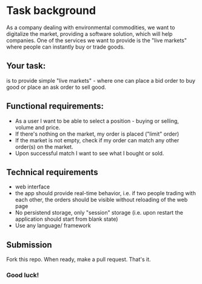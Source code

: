# Task background

As a company dealing with environmental commodities, we want to digitalize the market, providing a software solution, which will help companies. One of the services we want to provide is the "live markets" where people can instantly buy or trade goods.

## Your task:
is to provide simple "live markets" - where one can place a bid order to buy good or place an ask order to sell good.

## Functional requirements:
* As a user I want to be able to select a position - buying or selling, volume and price.
* If there's nothing on the market, my order is placed ("limit" order)
* If the market is not empty, check if my order can match any other order(s) on the market.
* Upon successful match I want to see what I bought or sold.

## Technical requirements
* web interface
* the app should provide real-time behavior, i.e. if two people trading with each other, the orders should be visible without reloading of the web page
* No persistend storage, only "session" storage (i.e. upon restart the application should start from blank state)
* Use any language/ framework

## Submission
Fork this repo. When ready, make a pull request. That's it.

### Good luck!
